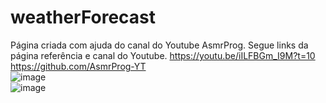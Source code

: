 # weatherForecast
Página criada com ajuda do canal do Youtube AsmrProg. 
Segue links da página referência e canal do Youtube.
https://youtu.be/iILFBGm_I9M?t=10
https://github.com/AsmrProg-YT
<br>
![image](https://user-images.githubusercontent.com/31543087/224517395-0b933f14-1de7-4629-807a-4d4f37b4a1bf.png)
<br>
![image](https://user-images.githubusercontent.com/31543087/224517405-39bc6698-4aab-4c63-a311-bfeb0f45a85a.png)
